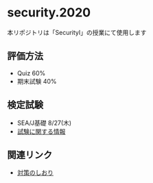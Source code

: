 # security.2020
本リポジトリは「SecurityⅠ」の授業にて使用します

## 評価方法

- Quiz 60%
- 期末試験 40%

## 検定試験

- SEA/J基礎 8/27(木)
- [試験に関する情報](http://jukenki.com/report/sea/SJ0-110/index.cgi?mode=view&no=24)

## 関連リンク

- [対策のしおり](https://www.ipa.go.jp/security/antivirus/shiori.html#hazimete)